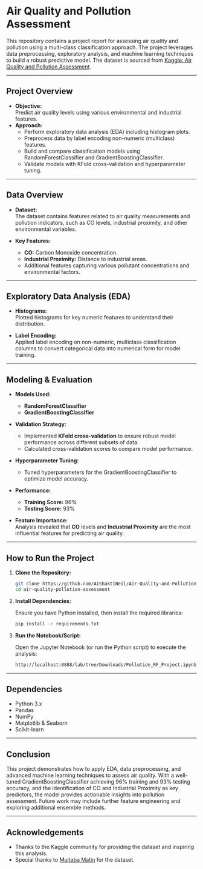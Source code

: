 # Air Quality and Pollution Assessment

This repository contains a project report for assessing air quality and pollution using a multi-class classification approach. The project leverages data preprocessing, exploratory analysis, and machine learning techniques to build a robust predictive model. The dataset is sourced from [Kaggle: Air Quality and Pollution Assessment](https://www.kaggle.com/datasets/mujtabamatin/air-quality-and-pollution-assessment).

---

## Project Overview

- **Objective:**  
  Predict air quality levels using various environmental and industrial features.  
- **Approach:**  
  - Perform exploratory data analysis (EDA) including histogram plots.  
  - Preprocess data by label encoding non-numeric (multiclass) features.  
  - Build and compare classification models using RandomForestClassifier and GradientBoostingClassifier.
  - Validate models with KFold cross-validation and hyperparameter tuning.

---

## Data Overview

- **Dataset:**  
  The dataset contains features related to air quality measurements and pollution indicators, such as CO levels, industrial proximity, and other environmental variables.
  
- **Key Features:**  
  - **CO:** Carbon Monoxide concentration.
  - **Industrial Proximity:** Distance to industrial areas.
  - Additional features capturing various pollutant concentrations and environmental factors.

---

## Exploratory Data Analysis (EDA)

- **Histograms:**  
  Plotted histograms for key numeric features to understand their distribution.
  
- **Label Encoding:**  
  Applied label encoding on non-numeric, multiclass classification columns to convert categorical data into numerical form for model training.

---

## Modeling & Evaluation

- **Models Used:**  
  - **RandomForestClassifier**
  - **GradientBoostingClassifier**
  
- **Validation Strategy:**  
  - Implemented **KFold cross-validation** to ensure robust model performance across different subsets of data.
  - Calculated cross-validation scores to compare model performance.
  
- **Hyperparameter Tuning:**  
  - Tuned hyperparameters for the GradientBoostingClassifier to optimize model accuracy.
  
- **Performance:**  
  - **Training Score:** 96%
  - **Testing Score:** 93%
  
- **Feature Importance:**  
  Analysis revealed that **CO** levels and **Industrial Proximity** are the most influential features for predicting air quality.

---

## How to Run the Project

1. **Clone the Repository:**

   ```bash
   git clone https://github.com/AIShaktiNeil/Air-Quality-and-Pollution-Assessment/blob/main/Pollution_RF_Project.ipynb
   cd air-quality-pollution-assessment
   ```

2. **Install Dependencies:**

   Ensure you have Python installed, then install the required libraries:

   ```bash
   pip install -r requirements.txt
   ```

3. **Run the Notebook/Script:**

   Open the Jupyter Notebook (or run the Python script) to execute the analysis:

   ```bash
   http://localhost:8888/lab/tree/Downloads/Pollution_RF_Project.ipynb
   ```

---

## Dependencies

- Python 3.x
- Pandas
- NumPy
- Matplotlib & Seaborn
- Scikit-learn

---

## Conclusion

This project demonstrates how to apply EDA, data preprocessing, and advanced machine learning techniques to assess air quality. With a well-tuned GradientBoostingClassifier achieving 96% training and 93% testing accuracy, and the identification of CO and Industrial Proximity as key predictors, the model provides actionable insights into pollution assessment. Future work may include further feature engineering and exploring additional ensemble methods.

---

## Acknowledgements

- Thanks to the Kaggle community for providing the dataset and inspiring this analysis.
- Special thanks to [Mujtaba Matin](https://www.kaggle.com/mujtabamatin) for the dataset.
